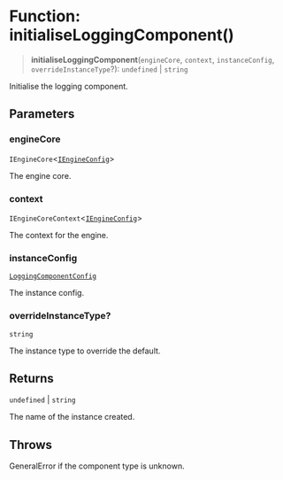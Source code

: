 # Function: initialiseLoggingComponent()

> **initialiseLoggingComponent**(`engineCore`, `context`, `instanceConfig`, `overrideInstanceType`?): `undefined` \| `string`

Initialise the logging component.

## Parameters

### engineCore

`IEngineCore`\<[`IEngineConfig`](../interfaces/IEngineConfig.md)\>

The engine core.

### context

`IEngineCoreContext`\<[`IEngineConfig`](../interfaces/IEngineConfig.md)\>

The context for the engine.

### instanceConfig

[`LoggingComponentConfig`](../type-aliases/LoggingComponentConfig.md)

The instance config.

### overrideInstanceType?

`string`

The instance type to override the default.

## Returns

`undefined` \| `string`

The name of the instance created.

## Throws

GeneralError if the component type is unknown.
